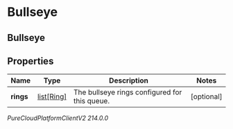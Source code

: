 # Bullseye

## Bullseye

## Properties

|Name | Type | Description | Notes|
|------------ | ------------- | ------------- | -------------|
| **rings** | [list[Ring]](Ring) | The bullseye rings configured for this queue. | [optional] |



_PureCloudPlatformClientV2 214.0.0_
